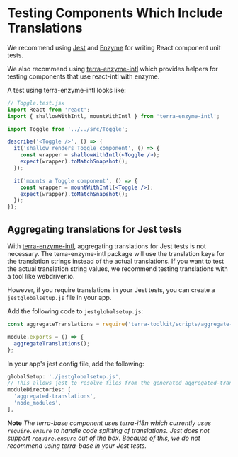 # Testing Components Which Include Translations

We recommend using [Jest](https://jestjs.io/) and [Enzyme](https://airbnb.io/enzyme/) for writing React component unit tests.


We also recommend using [terra-enzyme-intl](https://github.com/cerner/terra-enzyme-intl) which provides helpers for testing components that use react-intl with enzyme.

A test using terra-enzyme-intl looks like:

```jsx
// Toggle.test.jsx
import React from 'react';
import { shallowWithIntl, mountWithIntl } from 'terra-enzyme-intl';

import Toggle from '../../src/Toggle';

describe('<Toggle />', () => {
  it('shallow renders Toggle component', () => {
    const wrapper = shallowWithIntl(<Toggle />);
    expect(wrapper).toMatchSnapshot();
  });

  it('mounts a Toggle component', () => {
    const wrapper = mountWithIntl(<Toggle />);
    expect(wrapper).toMatchSnapshot();
  });
});
```

## Aggregating translations for Jest tests
With [terra-enzyme-intl](https://github.com/cerner/terra-enzyme-intl), aggregating translations for Jest tests is not necessary. The terra-enzyme-intl package will use the translation keys for the translation strings  instead of the actual translations. If you want to test the actual translation string values, we recommend testing translations with a tool like webdriver.io.

However, if you require translations in your Jest tests, you can create a `jestglobalsetup.js` file in your app.

Add the following code to `jestglobalsetup.js`:

```js
const aggregateTranslations = require('terra-toolkit/scripts/aggregate-translations/aggregate-translations');

module.exports = () => {
  aggregateTranslations();
};
```

In your app's jest config file, add the following:

```js
globalSetup: './jestglobalsetup.js',
// This allows jest to resolve files from the generated aggregated-translations in addition to node_modules
moduleDirectories: [
  'aggregated-translations',
  'node_modules',
],
```

**Note** *The terra-base component uses terra-i18n which currently uses `require.ensure` to handle code splitting of translations. Jest does not support `require.ensure` out of the box. Because of this, we do not recommend using terra-base in your Jest tests.*